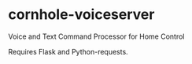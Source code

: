 cornhole-voiceserver
====================

Voice and Text Command Processor for Home Control

Requires Flask and Python-requests.
